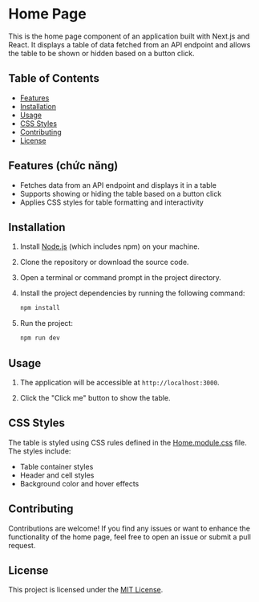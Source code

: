 # Home Page

This is the home page component of an application built with Next.js and React. It displays a table of data fetched from an API endpoint and allows the table to be shown or hidden based on a button click.

## Table of Contents

- [Features](#features (chức năng))
- [Installation](#installation)
- [Usage](#usage)
- [CSS Styles](#css-styles)
- [Contributing](#contributing)
- [License](#license)

## Features (chức năng)

- Fetches data from an API endpoint and displays it in a table
- Supports showing or hiding the table based on a button click
- Applies CSS styles for table formatting and interactivity

## Installation

1. Install [Node.js](https://nodejs.org) (which includes npm) on your machine.

2. Clone the repository or download the source code.

3. Open a terminal or command prompt in the project directory.

4. Install the project dependencies by running the following command:
   ```bash
   npm install

5. Run the project:
   ```bash
   npm run dev

## Usage

1. The application will be accessible at `http://localhost:3000`.

2. Click the "Click me" button to show the table.

## CSS Styles

The table is styled using CSS rules defined in the [Home.module.css](./styles/Home.module.css) file. The styles include:

- Table container styles
- Header and cell styles
- Background color and hover effects

## Contributing

Contributions are welcome! If you find any issues or want to enhance the functionality of the home page, feel free to open an issue or submit a pull request.

## License

This project is licensed under the [MIT License](LICENSE).
